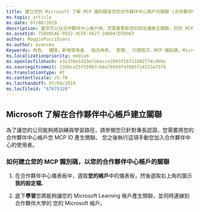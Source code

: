 ```yaml
---
title: 建立您的 Microsoft 了解 MCP 識別碼至您的合作夥伴中心帳戶的關聯 |合作夥伴中心
ms.topic: article
ms.date: 07/08/2019
description: 當您可以在合作夥伴中心帳戶時，您需要更新您的設定檔產生關聯，您的 MCP 識別碼。
ms.assetid: 75D805AE-9922-4CFD-9427-196047D70963
author: MaggiePucciEvans
ms.author: evansma
Keywords: 角色、 權限，新增使用者、 指派角色、 管理、 代理程式，MCP 識別碼，Microsoft 了解
ms.localizationpriority: medium
ms.openlocfilehash: e3e339e5d19e7abacce2993f1bf11602774c9b9c
ms.sourcegitcommit: 1388ca15f359b7cb0a7856974f605f14523a73fb
ms.translationtype: HT
ms.contentlocale: zh-TW
ms.lasthandoff: 07/09/2019
ms.locfileid: "67675328"
---
```

## <a name="associate-your-microsoft-learn-account-in-partner-center"></a>Microsoft 了解在合作夥伴中心帳戶建立關聯

為了讓您的公司能夠將訓練與學習路徑，請參閱您已針對專長認證，您需要將您的合作夥伴中心帳戶您 MCP ID 產生關聯。 您之後執行這項手動您加入合作夥伴中心的使用者。

### <a name="how-to-associate-your-mcp-id-to-your-partner-center-account"></a>如何建立您的 MCP 識別碼，以您的合作夥伴中心帳戶的關聯

1. 在合作夥伴中心儀表板中，選取**您的帳戶**中的儀表板，然後選取右上角的圖示**我的設定檔**。

2. 底下**學習**您將能夠讓您的 Microsoft Learning 帳戶產生關聯，並同時連線到合作夥伴大學的 您的 Microsoft 帳戶。